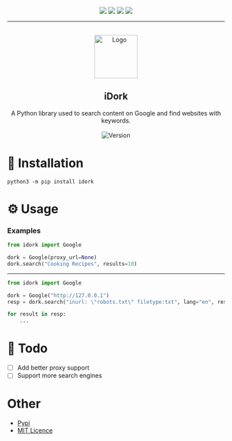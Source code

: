 <div id="top"></div>
<p align="center">
  <img src="https://img.shields.io/github/contributors/0x7fe73/iDork.svg?style=for-the-badge"/>
  <img src="https://img.shields.io/github/forks/0x7fe73/iDork.svg?style=for-the-badge"/>
  <img src="https://img.shields.io/github/stars/0x7fe73/iDork.svg?style=for-the-badge"/>
  <img src="https://img.shields.io/github/issues/0x7fe73/iDork.svg?style=for-the-badge"/>
</p>
  
---------------------------------------
  
<br/>
<div align="center">
  <a href="https://github.com/0x7fe73/iDork">
    <img src="https://www.radarfirst.com/wp-content/uploads/2019/12/RadarFirst-Icon-1.png" alt="Logo" width="100" height="100">
  </a>
  
  <h2 align="center">iDork</h3>

  <p align="center">
    A Python library used to search content on Google and find websites with keywords.
    <br />
    <br />
    <img src="https://img.shields.io/badge/Version-1.0.0-7DCDE3?style=for-the-badge" alt="Version">
  </p>
</div>
  
# 🔨 Installation
```
python3 -m pip install idork
```

# ⚙️ Usage
### Examples
```python
from idork import Google

dork = Google(proxy_url=None)
dork.search("Cooking Recipes", results=10)
```

---

```python
from idork import Google

dork = Google("http://127.0.0.1")
resp = dork.search("inurl: \"robots.txt\" filetype:txt", lang="en", results=100)

for result in resp:
    ...
```

# 📝 Todo
* [ ] Add better proxy support
* [ ] Support more search engines

# Other
* [Pypi](https://pypi.org/project/idork/1.0.0/)
* [MIT Licence](https://github.com/0x7fe73/iDork/blob/main/LICENSE)
